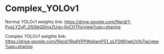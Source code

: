 # Complex_YOLOv1

Normal YOLOv1 weights link: https://drive.google.com/file/d/1-PvoLYZyP_D5I5kQ5mxZUgv-lIoCHTfg/view?usp=sharing

Complex YOLOv1 weights link: https://drive.google.com/file/d/1RsAYPPWpliwnP51_gLP2t9HxeUVih7ja/view?usp=sharing
